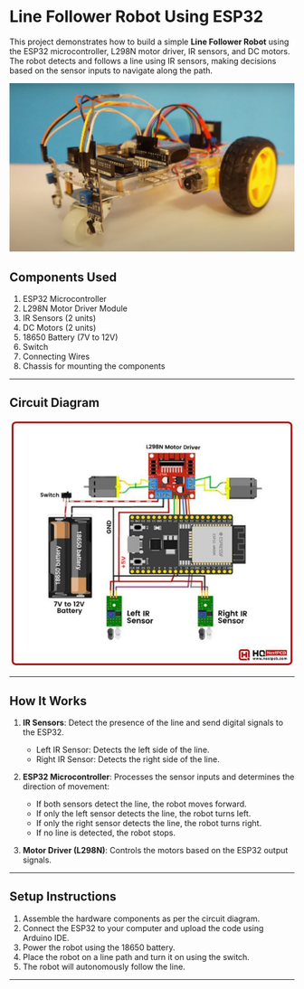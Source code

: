 # Line Follower Robot Using ESP32

This project demonstrates how to build a simple **Line Follower Robot** using the ESP32 microcontroller, L298N motor driver, IR sensors, and DC motors. The robot detects and follows a line using IR sensors, making decisions based on the sensor inputs to navigate along the path.

![image alt](https://github.com/SANJAY-K-04/Line-Follower-Robot-Using-ESP32/blob/main/Screenshot%202024-11-20%20154536.png?raw=true)


## Components Used
1. ESP32 Microcontroller
2. L298N Motor Driver Module
3. IR Sensors (2 units)
4. DC Motors (2 units)
5. 18650 Battery (7V to 12V)
6. Switch
7. Connecting Wires
8. Chassis for mounting the components

---

## Circuit Diagram

![image alt](https://github.com/SANJAY-K-04/Line-Follower-Robot-Using-ESP32/blob/main/image3.jpg?raw=true)

---

## How It Works
1. **IR Sensors**: Detect the presence of the line and send digital signals to the ESP32.
   - Left IR Sensor: Detects the left side of the line.
   - Right IR Sensor: Detects the right side of the line.
   
2. **ESP32 Microcontroller**: Processes the sensor inputs and determines the direction of movement:
   - If both sensors detect the line, the robot moves forward.
   - If only the left sensor detects the line, the robot turns left.
   - If only the right sensor detects the line, the robot turns right.
   - If no line is detected, the robot stops.

3. **Motor Driver (L298N)**: Controls the motors based on the ESP32 output signals.

---


## Setup Instructions
1. Assemble the hardware components as per the circuit diagram.
2. Connect the ESP32 to your computer and upload the code using Arduino IDE.
3. Power the robot using the 18650 battery.
4. Place the robot on a line path and turn it on using the switch.
5. The robot will autonomously follow the line.

---
